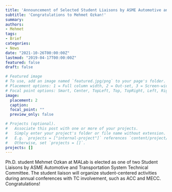 ```yaml
---
title: 'Announcement of Selected Student Liaisons by ASME Automotive and Transportation System Technical Committee'
subtitle: 'Congratulations to Mehmet Ozkan!'
summary:
authors:
- Mehmet
tags:
- Brief
categories:
- News
date: "2021-10-26T00:00:00Z"
lastmod: "2019-04-17T00:00:00Z"
featured: false
draft: false

# Featured image
# To use, add an image named `featured.jpg/png` to your page's folder.
# Placement options: 1 = Full column width, 2 = Out-set, 3 = Screen-width
# Focal point options: Smart, Center, TopLeft, Top, TopRight, Left, Right, BottomLeft, Bottom, BottomRight
image:
  placement: 2
  caption:
  focal_point: ""
  preview_only: false

# Projects (optional).
#   Associate this post with one or more of your projects.
#   Simply enter your project's folder or file name without extension.
#   E.g. `projects = ["internal-project"]` references `content/project/deep-learning/index.md`.
#   Otherwise, set `projects = []`.
projects: []
---
```

Ph.D. student Mehmet Ozkan at MALab is elected as one of two Student Liaisons by ASME Automotive and Transportation System Technical Committee. The student liaison will organize student-centered activities during annual conferences with TC involvement, such as ACC and MECC. Congratulations!
